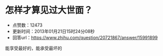 # 怎样才算见过大世面？
- 点赞数：12473
- 更新时间：2013年01月21日15时24分08秒
- 回答url：https://www.zhihu.com/question/20721867/answer/15991899
<body>
 <p data-pid="4b6ndmOf">能享受最好的，能承受最坏的</p>
</body>